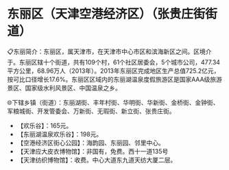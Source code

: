 # 东丽区（天津空港经济区）（张贵庄街街道）  
📋东丽简介：东丽区，属天津市，在天津市中心市区和滨海新区之间。区境介于。东丽区辖十个街道，共有109个村，61个社区居委会，5个城市公司，477.34平方公里，68.96万人（2013年）。2013年东丽区完成地区生产总值725.2亿元，按可比口径增长17.6%。东丽区区域内的东丽湖温泉度假旅游区是国家AAA级旅游景区、国家级水利风景区、中国温泉之乡。   
  
🌐下辖乡镇（街道）：东丽湖街、丰年村街、华明街、华新街、金桥街、金钟街、军粮城街、开发管委会、万新街、无瑕街、新立街、张贵庄街。    
  
* 【欢乐谷】：165元。   
* 【东丽湖温泉欢乐谷】：198元。   
* 【空港经济区街心公园】：海韵园、东丽园、邻里中心。   
* 【天津应大皮衣博物馆】：非国有，免费。西十一道135号  
* 【天津纺织博物馆】：收费。中心大道东九道天纺大厦二层。   